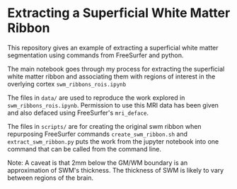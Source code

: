 # Extracting a Superficial White Matter Ribbon

This repository gives an example of extracting a superficial white matter segmentation using commands from FreeSurfer and python.

The main notebook goes through my process for extracting the superficial white matter ribbon and associating them with regions of interest in the overlying cortex `swm_ribbons_rois.ipynb`

The files in `data/` are used to reproduce the work explored in `swm_ribbons_rois.ipynb`. Permission to use this MRI data has been given and also defaced using FreeSurfer's `mri_deface`.

The files in `scripts/` are for creating the original swm ribbon when repurposing FreeSurfer commands `create_swm_ribbon.sh` and `extract_swm_ribbon.py` puts the work from the jupyter notebook into one command that can be called from the command line.

Note: A caveat is that 2mm below the GM/WM boundary is an approximation of SWM's thickness. The thickness of SWM is likely to vary between regions of the brain.
